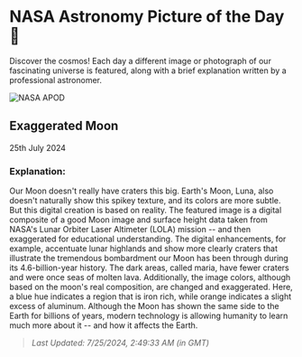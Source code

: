 
  # NASA Astronomy Picture of the Day 🌌

  Discover the cosmos! Each day a different image or photograph of our fascinating universe is featured, along with a brief explanation written by a professional astronomer.

![NASA APOD](https://apod.nasa.gov/apod/image/2407/ExaggeratedMoon_Ibatulin_2610.jpg)

## Exaggerated Moon

25th July 2024

### Explanation: 

Our Moon doesn't really have craters this big.  Earth's Moon, Luna, also doesn't naturally show this spikey texture, and its colors are more subtle. But this digital creation is based on reality.  The featured image is a digital composite of a good Moon image and surface height data taken from NASA's Lunar Orbiter Laser Altimeter (LOLA) mission -- and then exaggerated for educational understanding.  The digital enhancements, for example, accentuate lunar highlands and show more clearly craters that illustrate the tremendous bombardment our Moon has been through during its 4.6-billion-year history.  The dark areas, called maria, have fewer craters and were once seas of molten lava. Additionally, the image colors, although based on the moon's real composition, are changed and exaggerated.  Here, a blue hue indicates a region that is iron rich, while orange indicates a slight excess of aluminum.  Although the Moon has shown the same side to the Earth for billions of years, modern technology is allowing humanity to learn much more about it -- and how it affects the Earth.

> _Last Updated: 7/25/2024, 2:49:33 AM (in GMT)_
